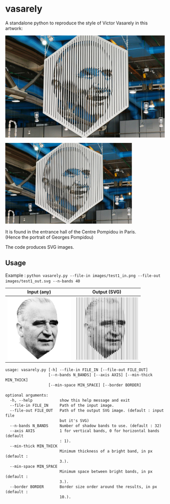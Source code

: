 # vasarely

A standalone python to reproduce the style of Victor Vasarely in this artwork:

![](images/original_vasarely.png)

<img src="https://raw.githubusercontent.com/pilou-K75VJ/vasarely/master/images/original_vasarely.png" width="400">

It is found in the entrance hall of the Centre Pompidou in Paris.  
(Hence the portrait of Georges Pompidou)

The code produces SVG images.

## Usage

Example : 
`python vasarely.py --file-in images/test1_in.png --file-out images/test1_out.svg --n-bands 40`

Input (any) | Output (SVG)
:---: | :---:
<img src="https://raw.githubusercontent.com/pilou-K75VJ/vasarely/master/images/test_in.png" width="200">| <img src="https://raw.githubusercontent.com/pilou-K75VJ/vasarely/master/images/test_out.png" width="200">


[comment]: <> (![input]&#40;images/test_in.png&#41; | ![output]&#40;images/test_out.png&#41;)
```
usage: vasarely.py [-h] --file-in FILE_IN [--file-out FILE_OUT]
                   [--n-bands N_BANDS] [--axis AXIS] [--min-thick MIN_THICK]
                   [--min-space MIN_SPACE] [--border BORDER]

optional arguments:
  -h, --help            show this help message and exit
  --file-in FILE_IN     Path of the input image.
  --file-out FILE_OUT   Path of the output SVG image. (default : input file
                        but it's SVG)
  --n-bands N_BANDS     Number of shadow bands to use. (default : 32)
  --axis AXIS           1 for vertical bands, 0 for horizontal bands (default
                        : 1).
  --min-thick MIN_THICK
                        Minimum thickness of a bright band, in px (default :
                        3.).
  --min-space MIN_SPACE
                        Minimum space between bright bands, in px (default :
                        3.).
  --border BORDER       Border size order around the results, in px (default :
                        10.).
```
